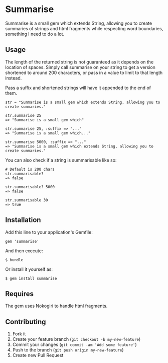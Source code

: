 # Summarise

Summarise is a small gem which extends String, allowing you to create summaries of strings and html fragments while respecting word boundaries, something I need to do a lot.

## Usage

The length of the returned string is not guaranteed as it depends on the location of spaces. Simply call summarise on your string to get a version shortened to around 200 characters, or pass in a value to limit to that length instead.

Pass a suffix and shortened strings will have it appended to the end of them.

    str = "Summarise is a small gem which extends String, allowing you to create summaries."

    str.summarise 25
    => "Summarise is a small gem which"

    str.summarise 25, :suffix => "..."
    => "Summarise is a small gem which..."

    str.summarise 5000, :suffix => "..."
    => "Summarise is a small gem which extends String, allowing you to create summaries."

You can also check if a string is summarisable like so:

    # Default is 200 chars
    str.summarisable?
    => false

    str.summarisable? 5000
    => false

    str.summarisable 30
    => true

## Installation

Add this line to your application's Gemfile:

    gem 'summarise'

And then execute:

    $ bundle

Or install it yourself as:

    $ gem install summarise

## Requires

The gem uses Nokogiri to handle html fragments.

## Contributing

1. Fork it
2. Create your feature branch (`git checkout -b my-new-feature`)
3. Commit your changes (`git commit -am 'Add some feature'`)
4. Push to the branch (`git push origin my-new-feature`)
5. Create new Pull Request
